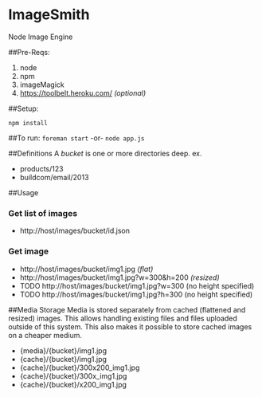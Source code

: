 ImageSmith
==========

Node Image Engine

##Pre-Reqs:
1. node
1. npm
1. imageMagick
1. https://toolbelt.heroku.com/ _(optional)_

##Setup:

`npm install`

##To run:
`foreman start`
-or-
`node app.js`

##Definitions
A _bucket_ is one or more directories deep. ex.
* products/123
* buildcom/email/2013

##Usage

### Get list of images
* http://host/images/bucket/id.json

### Get image
* http://host/images/bucket/img1.jpg _(flat)_
* http://host/images/bucket/img1.jpg?w=300&h=200 _(resized)_
* TODO http://host/images/bucket/img1.jpg?w=300 (no height specified)
* TODO http://host/images/bucket/img1.jpg?h=300 (no height specified)

##Media Storage
Media is stored separately from cached (flattened and resized) images. This allows handling existing files
and files uploaded outside of this system. This also makes it possible to store cached images on a cheaper
medium.

* {media}/{bucket}/img1.jpg
* {cache}/{bucket}/img1.jpg
* {cache}/{bucket}/300x200_img1.jpg
* {cache}/{bucket}/300x_img1.jpg
* {cache}/{bucket}/x200_img1.jpg